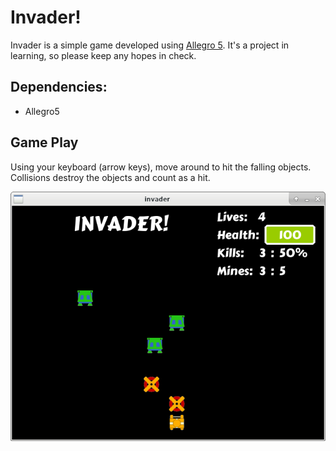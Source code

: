 # Invader!

Invader is a simple game developed using [Allegro 5](https://liballeg.org).
It's a project in learning, so please keep any hopes in check.

## Dependencies:

- Allegro5

## Game Play

Using your keyboard (arrow keys), move around to hit the falling objects.
Collisions destroy the objects and count as a hit.

![Second pre-alpha version](alpha-3.png)

